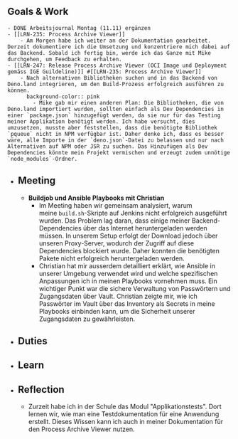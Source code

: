 ## Goals & Work
	- DONE Arbeitsjournal Montag (11.11) ergänzen
	- [[LRN-235: Process Archive Viewer]]
		- Am Morgen habe ich weiter an der Dokumentation gearbeitet. Derzeit dokumentiere ich die Umsetzung und konzentriere mich dabei auf das Backend. Sobald ich fertig bin, werde ich das Ganze mit Mike durchgehen, um Feedback zu erhalten.
	- [[LRN-247: Release Process Archive Viewer (OCI Image und Deployment gemäss IGE Guildeline)]] #[[LRN-235: Process Archive Viewer]]
		- Nach alternativen Bibliotheken suchen und in das Backend von Deno.land integrieren, um den Build-Prozess erfolgreich ausführen zu können.
		  background-color:: pink
			- Mike gab mir einen anderen Plan: Die Bibliotheken, die von Deno.land importiert wurden, sollten einfach als Dev Dependencies in einer `package.json` hinzugefügt werden, da sie nur für das Testing meiner Applikation benötigt werden. Ich habe versucht, dies umzusetzen, musste aber feststellen, dass die benötigte Bibliothek `pqueue` nicht in NPM verfügbar ist. Daher denke ich, dass es besser wäre, alle Importe in der `deno.json`-Datei zu belassen und nur nach Alternativen auf NPM oder JSR zu suchen. Das Hinzufügen als Dev Dependencies könnte mein Projekt vermischen und erzeugt zudem unnötige `node_modules`-Ordner.
- ## Meeting
	- **Buildjob und Ansible Playbooks mit Christian**
		- Im Meeting haben wir gemeinsam analysiert, warum meine `build.sh`-Skripte auf Jenkins nicht erfolgreich ausgeführt wurden. Das Problem lag daran, dass einige meiner Backend-Dependencies über das Internet heruntergeladen werden müssen. In unserem Setup erfolgt der Download jedoch über unseren Proxy-Server, wodurch der Zugriff auf diese Dependencies blockiert wurde. Daher konnten die benötigten Pakete nicht erfolgreich heruntergeladen werden.
		- Christian hat mir ausserdem detailliert erklärt, wie Ansible in unserer Umgebung verwendet wird und welche spezifischen Anpassungen ich in meinen Playbooks vornehmen muss. Ein wichtiger Punkt war die sichere Verwaltung von Passwörtern und Zugangsdaten über Vault. Christian zeigte mir, wie ich Passwörter im Vault über das Inventory als Secrets in meine Playbooks einbinden kann, um die Sicherheit unserer Zugangsdaten zu gewährleisten.
- ## Duties
- ## Learn
- ## Reflection
	- Zurzeit habe ich in der Schule das Modul "Applikationstests". Dort lernen wir, wie man eine Testdokumentation für eine Anwendung erstellt. Dieses Wissen kann ich auch in meiner Dokumentation für den Process Archive Viewer nutzen.
